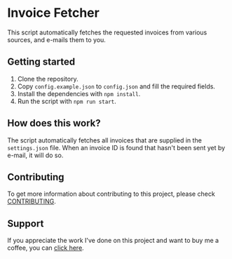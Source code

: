 # Invoice Fetcher
This script automatically fetches the requested invoices from various sources, and e-mails them to you.

## Getting started
1. Clone the repository.
2. Copy `config.example.json` to `config.json` and fill the required fields.
3. Install the dependencies with `npm install`.
4. Run the script with `npm run start`.

## How does this work?
The script automatically fetches all invoices that are supplied in the `settings.json` file.
When an invoice ID is found that hasn't been sent yet by e-mail, it will do so.

## Contributing
To get more information about contributing to this project, please check [CONTRIBUTING](./CONTRIBUTING.md).

## Support
If you appreciate the work I've done on this project and want to buy me a coffee, you can [click here](https://buymeacoffee.com/martijnvankekem).
